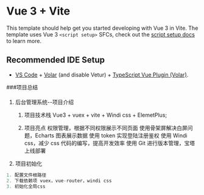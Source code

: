 # Vue 3 + Vite

This template should help get you started developing with Vue 3 in Vite. The template uses Vue 3 `<script setup>` SFCs, check out the [script setup docs](https://v3.vuejs.org/api/sfc-script-setup.html#sfc-script-setup) to learn more.

## Recommended IDE Setup

- [VS Code](https://code.visualstudio.com/) + [Volar](https://marketplace.visualstudio.com/items?itemName=Vue.volar) (and disable Vetur) + [TypeScript Vue Plugin (Volar)](https://marketplace.visualstudio.com/items?itemName=Vue.vscode-typescript-vue-plugin).

###项目总结

####

1. 后台管理系统--项目介绍

   1. 项目技术栈
      Vue3 + vuex + vite + Windi css + ElemetPlus;

   2. 项目亮点
      权限管理，根据不同权限展示不同页面
      使用骨架屏解决白屏问题，Echarts 图表展示数据
      使用 token 实现登陆注册鉴权
      使用 Windi css，减少 css 代码的编写，提高开发效率
      使用 Git 进行版本管理，宝塔上线部署

2. 项目初始化

```js
1. 配置文件根路径
2. 下载依赖项 vuex，vue-router，windi css
3. 初始化全局css
```
